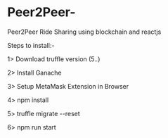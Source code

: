 # Peer2Peer-
Peer2Peer Ride Sharing using blockchain and reactjs


Steps to install:-

1> Download truffle version (5.*.*)

2> Install Ganache

3> Setup MetaMask Extension in Browser

4> npm install

5> truffle migrate --reset

6> npm run start
